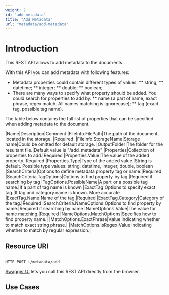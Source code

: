 ```yaml
---
weight: 2
id: "add-metadata"
title: "Add Metadata"
url: "metadata/add-metadata"
---
```






# Introduction #

This REST API allows to add metadata to the documents.

With this API you can add metadata with following features:

* Metadata properties could contain different types of values:
** string;
** datetime;
** integer;
** double;
** boolean;
* There are many ways to specify what property should be added. You could search for properties to add by:
** name (a part of name, exact phrase, regex match. All names matching is ignorecase);
** tag (exact tag, possible tag name).

The table below contains the full list of properties that can be specified when adding metadata to the document.


|Name|Description|Comment
|FileInfo.FilePath|The path of the document, located in the storage. |Required.
|FileInfo.StorageName|Storage name|Could be omitted for default storage.
|OutputFolder|The folder for the resultant file.|Default value is "/add_metadata"
|Properties|Collection of properties to add.|Required
|Properties.Value|The value of the added property.|Required
|Properties.Type|Type of the added value.|String is default. Possible type values: string, datetime, integer, double, boolean
|SearchCriteria|Options to define metadata property tag or name.|Required
|SearchCriteria.TagOptions|Options to find property by tag.|Required if searching by tag
|TagOptions.PossibleName|A part or a possible tag name.|If a part of tag name is known
|ExactTag|Options to specify exact tag.|If tag and category name is known. More accurate
|ExactTag.Name|Name of the tag.|Required
|ExactTag.Category|Category of the tag.|Required
|SearchCriteria.NameOptions|Options to find property by name.|Required if searching by name
|NameOptions.Value|The value for name matching.|Required
|NameOptions.MatchOptions|Specifies how to find property name.| 
|MatchOptions.ExactPhrase|Value indicating whether to match exact string phrase.| 
|MatchOptions.IsRegex|Value indicating whether to match by regular expression.| 

## Resource URI ##


```html 

HTTP POST ~/metadata/add

 ```


[Swagger UI](https://apireference.groupdocs.cloud/metadata/#/Metadata/Add) lets you call this REST API directly from the browser.  

## Use Cases ##

